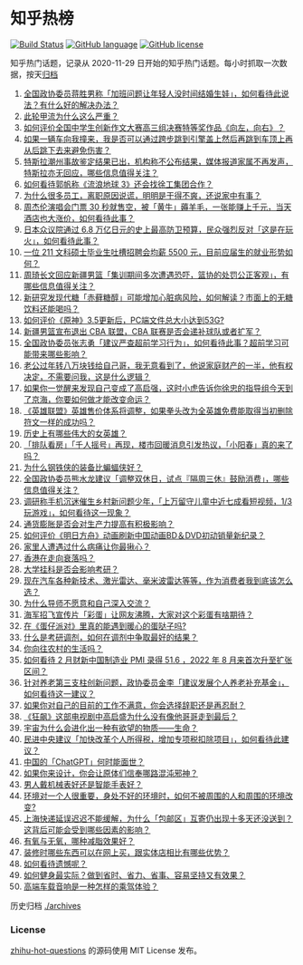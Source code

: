 # 知乎热榜
[![Build Status](https://github.com/ToWeLong/zhihu-hot-questions/workflows/CI/badge.svg)](https://github.com/ToWeLong/zhihu-hot-questions/actions)
[![GitHub language](https://img.shields.io/badge/language-golang-orange.svg)](https://golang.org/)
[![GitHub license](https://img.shields.io/github/license/ToWeLong/zhihu-hot-questions)](https://github.com/ToWeLong/zhihu-hot-questions/blob/main/LICENSE)

知乎热门话题，记录从 2020-11-29 日开始的知乎热门话题。每小时抓取一次数据，按天[归档](./archives)

<!-- BEGIN -->

1. [全国政协委员蒋胜男称「加班问题让年轻人没时间结婚生娃」，如何看待此说法？有什么好的解决办法？](https://www.zhihu.com/question/586689972)
1. [此轮甲流为什么这么严重？](https://www.zhihu.com/question/586730857)
1. [如何评价全国中学生创新作文大赛高三组决赛特等奖作品《向左，向右》？](https://www.zhihu.com/question/586372660)
1. [如果一辆车向我撞来，我是否可以通过跨步跳到引擎盖上然后再跳到车顶上再从后跳下去来避免伤害？](https://www.zhihu.com/question/567643927)
1. [特斯拉潮州事故鉴定结果已出，机构称不公布结果，媒体报道家属不再发声，特斯拉亦无回应，哪些信息值得关注？](https://www.zhihu.com/question/586885191)
1. [如何看待郭帆称《流浪地球 3》还会找徐工集团合作？](https://www.zhihu.com/question/586806223)
1. [为什么很多员工，离职原因说谎，明明是干得不爽，还说家中有事？](https://www.zhihu.com/question/585272558)
1. [周杰伦演唱会门票 30 秒就售空，被「黄牛」薅羊毛，一张能赚上千元，当天酒店也大涨价，如何看待此事？](https://www.zhihu.com/question/586800503)
1. [日本众议院通过 6.8 万亿日元的史上最高防卫预算，民众强烈反对「这是在玩火」，如何看待此事？](https://www.zhihu.com/question/586867003)
1. [一位 211 文科硕士毕业生吐槽招聘会均薪 5500 元，目前应届生的就业形势如何？](https://www.zhihu.com/question/586900645)
1. [周琦长文回应新疆男篮「集训期间多次遭遇恐吓，篮协的处罚公正客观」，有哪些信息值得关注？](https://www.zhihu.com/question/586858614)
1. [新研究发现代糖「赤藓糖醇」可能增加心脏病风险，如何解读？市面上的无糖饮料还能喝吗？](https://www.zhihu.com/question/586895483)
1. [如何评价《原神》3.5更新后，PC端文件总大小达到53G?](https://www.zhihu.com/question/586865513)
1. [新疆男篮宣布退出 CBA 联盟，CBA 联赛是否会递补球队或者扩军？](https://www.zhihu.com/question/586827348)
1. [全国政协委员张志勇「建议严查超前学习行为」，如何看待此事？超前学习可能带来哪些影响？](https://www.zhihu.com/question/586934165)
1. [老公过年转八万块钱给自己哥，我无意看到了，他说家庭财产的一半，他有权决定，不需要问我，这是什么逻辑？](https://www.zhihu.com/question/580525455)
1. [如果你一觉醒来发现自己变成了高启强，这时小虎告诉你徐忠的指导组今天到了京海，你要如何做才能改变命运？](https://www.zhihu.com/question/586688652)
1. [《英雄联盟》英雄售价体系将调整，如果拳头改为全英雄免费能取得当初删除符文一样的成功吗？](https://www.zhihu.com/question/584428495)
1. [历史上有哪些伟大的女英雄？](https://www.zhihu.com/question/263798680)
1. [「排队看房」「千人摇号」再现，楼市回暖消息引发热议，「小阳春」真的来了吗？](https://www.zhihu.com/question/586867389)
1. [为什么钢铁侠的装备比蝙蝠侠好？](https://www.zhihu.com/question/586635708)
1. [全国政协委员熊水龙建议「调整双休日，试点『隔周三休』鼓励消费」，哪些信息值得关注？](https://www.zhihu.com/question/586865217)
1. [调研称手机沉迷催生乡村新问题少年，「上万留守儿童中近七成看短视频，1/3 玩游戏」，如何看待这一现象？](https://www.zhihu.com/question/586663166)
1. [通货膨胀是否会对生产力提高有积极影响？](https://www.zhihu.com/question/581424206)
1. [如何评价《明日方舟》动画刷新中国动画BD＆DVD初动销量新纪录？](https://www.zhihu.com/question/586810057)
1. [家里人遭遇过什么病痛让你最揪心？](https://www.zhihu.com/question/586676694)
1. [香港在走向衰落吗？](https://www.zhihu.com/question/583900488)
1. [大学挂科是否会影响考研？](https://www.zhihu.com/question/542523044)
1. [现在汽车各种新技术、激光雷达、毫米波雷达等等，作为消费者我到底该怎么选？](https://www.zhihu.com/question/586532212)
1. [为什么导师不愿意和自己深入交流？](https://www.zhihu.com/question/585554935)
1. [海军招飞宣传片「彩蛋」让网友沸腾，大家对这个彩蛋有啥期待？](https://www.zhihu.com/question/586729603)
1. [在《蛋仔派对》里真的能遇到暖心的蛋哒子吗?](https://www.zhihu.com/question/586880472)
1. [什么是考研调剂，如何在调剂中争取最好的结果？](https://www.zhihu.com/question/362369867)
1. [你向往农村的生活吗？](https://www.zhihu.com/question/585075178)
1. [如何看待 2 月财新中国制造业 PMI 录得 51.6 ，2022 年 8 月来首次升至扩张区间？](https://www.zhihu.com/question/586877986)
1. [针对养老第三支柱创新问题，政协委员金李「建议发展个人养老补充基金」，如何看待这一建议？](https://www.zhihu.com/question/586922614)
1. [如果你对自己的目前的工作不满意，你会选择辞职还是再忍耐？](https://www.zhihu.com/question/581408982)
1. [《狂飙》这部电视剧中高启盛为什么没有像他哥哥走到最后？](https://www.zhihu.com/question/580228378)
1. [宇宙为什么会进化出一种有欲望的物质——生命？](https://www.zhihu.com/question/585539771)
1. [民进中央建议「加快改革个人所得税，增加专项税扣除项目」，如何看待此建议？](https://www.zhihu.com/question/586897705)
1. [中国的「ChatGPT」何时能面世？](https://www.zhihu.com/question/585103314)
1. [如果你来设计，你会让原体们信奉哪路混沌邪神？](https://www.zhihu.com/question/456913275)
1. [男人戴机械表好还是智能手表好？](https://www.zhihu.com/question/585366385)
1. [环境对一个人很重要，身处不好的环境时，如何不被周围的人和周围的环境改变?](https://www.zhihu.com/question/268983861)
1. [上海快递延误迟迟不能缓解，为什么「包邮区」互寄仍出现十多天还没送到？这背后可能会受到哪些因素的影响？](https://www.zhihu.com/question/586500475)
1. [有氧与无氧，哪种减脂效果好？](https://www.zhihu.com/question/585496931)
1. [装修时哪些东西可以在网上买，跟实体店相比有哪些优势？](https://www.zhihu.com/question/585164338)
1. [如何看待遗憾呢？](https://www.zhihu.com/question/586746545)
1. [如何健身最实际？做到省时、省力、省事、容易坚持又有效果？](https://www.zhihu.com/question/586188925)
1. [高端车载音响是一种怎样的乘驾体验？](https://www.zhihu.com/question/35548722)

<!-- END -->

历史归档 [./archives](./archives)


### License
[zhihu-hot-questions](https://github.com/towelong/zhihu-hot-questions) 的源码使用 MIT License 发布。